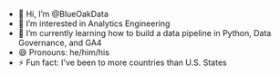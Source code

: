 - 👋 Hi, I’m @BlueOakData
- 👀 I’m interested in Analytics Engineering
- 🌱 I’m currently learning how to build a data pipeline in Python, Data Governance, and GA4
- 😄 Pronouns: he/him/his
- ⚡ Fun fact: I've been to more countries than U.S. States

<!---
BlueOakData/BlueOakData is a ✨ special ✨ repository because its `README.md` (this file) appears on your GitHub profile.
You can click the Preview link to take a look at your changes.
--->
